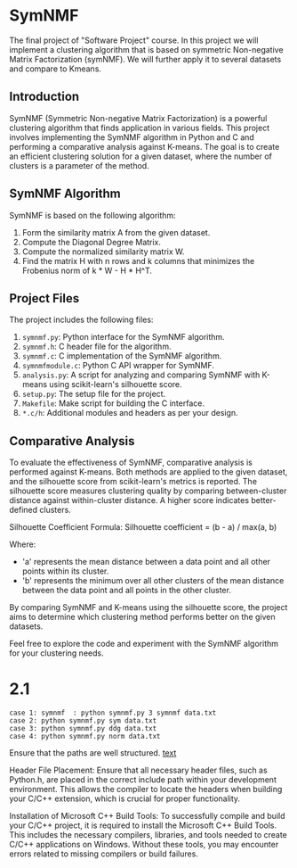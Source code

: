 # SymNMF
The final project of "Software Project" course.
In this project we will implement a clustering algorithm that is based on symmetric Non-negative Matrix Factorization (symNMF).
We will further apply it to several datasets and compare to Kmeans. 

## Introduction
SymNMF (Symmetric Non-negative Matrix Factorization) is a powerful clustering algorithm that finds application in various fields. This project involves implementing the SymNMF algorithm in Python and C and performing a comparative analysis against K-means. The goal is to create an efficient clustering solution for a given dataset, where the number of clusters is a parameter of the method.

## SymNMF Algorithm
SymNMF is based on the following algorithm:

1. Form the similarity matrix A from the given dataset.
2. Compute the Diagonal Degree Matrix.
3. Compute the normalized similarity matrix W.
4. Find the matrix H with n rows and k columns that minimizes the Frobenius norm of k * W - H * H^T.

## Project Files
The project includes the following files:
1. `symnmf.py`: Python interface for the SymNMF algorithm.
2. `symnmf.h`: C header file for the algorithm.
3. `symnmf.c`: C implementation of the SymNMF algorithm.
4. `symnmfmodule.c`: Python C API wrapper for SymNMF.
5. `analysis.py`: A script for analyzing and comparing SymNMF with K-means using scikit-learn's silhouette score.
6. `setup.py`: The setup file for the project.
7. `Makefile`: Make script for building the C interface.
8. `*.c/h`: Additional modules and headers as per your design.

## Comparative Analysis
To evaluate the effectiveness of SymNMF, comparative analysis is performed against K-means. Both methods are applied to the given dataset, and the silhouette score from scikit-learn's metrics is reported. The silhouette score measures clustering quality by comparing between-cluster distance against within-cluster distance. A higher score indicates better-defined clusters.

Silhouette Coefficient Formula:
Silhouette coefficient = (b - a) / max(a, b)

Where:
- 'a' represents the mean distance between a data point and all other points within its cluster.
- 'b' represents the minimum over all other clusters of the mean distance between the data point and all points in the other cluster.

By comparing SymNMF and K-means using the silhouette score, the project aims to determine which clustering method performs better on the given datasets.

Feel free to explore the code and experiment with the SymNMF algorithm for your clustering needs.




# 2.1
    case 1: symnmf  : python symnmf.py 3 symnmf data.txt
    case 2: python symnmf.py sym data.txt 
    case 3: python symnmf.py ddg data.txt
    case 4: python symnmf.py norm data.txt

Ensure that the paths are well structured.
[text](.vscode/c_cpp_properties.json)

Header File Placement:
Ensure that all necessary header files, such as Python.h, are placed in the correct include path within your development environment. This allows the compiler to locate the headers when building your C/C++ extension, which is crucial for proper functionality.

Installation of Microsoft C++ Build Tools:
To successfully compile and build your C/C++ project, it is required to install the Microsoft C++ Build Tools. This includes the necessary compilers, libraries, and tools needed to create C/C++ applications on Windows. Without these tools, you may encounter errors related to missing compilers or build failures.




